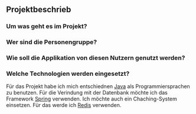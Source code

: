 ## Projektbeschrieb

### Um was geht es im Projekt?

### Wer sind die Personengruppe?

### Wie soll die Applikation von diesen Nutzern genutzt werden?

### Welche Technologien werden eingesetzt?

Für das Projekt habe ich mich entschiednen [Java](https://www.java.com/) als Programmiersprachen zu benutzen. Für die Verindung mit der Datenbank möchte ich das Framework [Spring](https://spring.io) verwenden. Ich möchte auch ein Chaching-System einsetzen. Für das werde ich [Redis](https://redis.io) verwenden.
